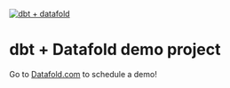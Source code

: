 [![dbt + datafold](https://github.com/datafold/dbt-beers/actions/workflows/dbt.yml/badge.svg)](https://github.com/datafold/dbt-beers/actions/workflows/dbt.yml)

# dbt + Datafold demo project

Go to [Datafold.com](https://www.datafold.com/) to schedule a demo!


